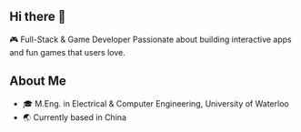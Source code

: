 ## Hi there 👋

<!--
**judepowerful/judepowerful** is a ✨ _special_ ✨ repository because its `README.md` (this file) appears on your GitHub profile.

Here are some ideas to get you started:

- 🔭 I’m currently working on ...
- 🌱 I’m currently learning ...
- 👯 I’m looking to collaborate on ...
- 🤔 I’m looking for help with ...
- 💬 Ask me about ...
- 📫 How to reach me: ...
- 😄 Pronouns: ...
- ⚡ Fun fact: ...
-->
🎮 Full-Stack & Game Developer 
Passionate about building interactive apps and fun games that users love.
## About Me
- 🎓 M.Eng. in Electrical & Computer Engineering, University of Waterloo  
- 🌏 Currently based in China
